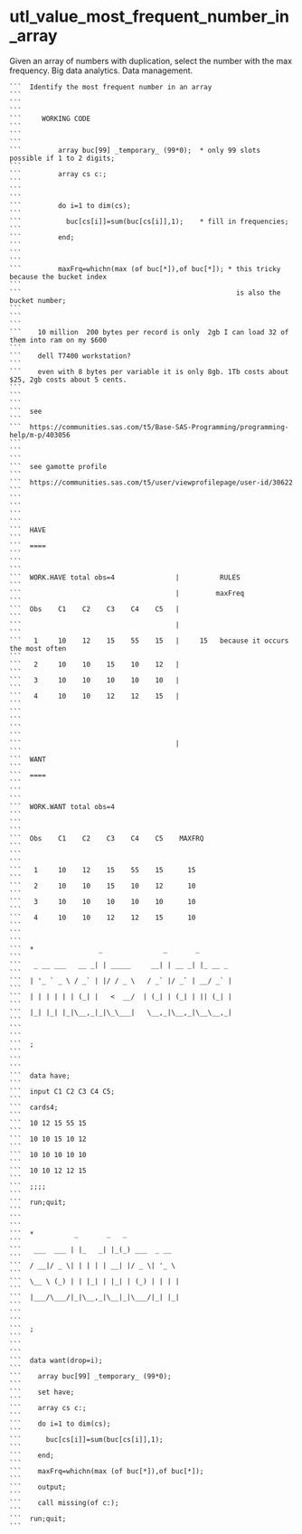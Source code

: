# utl_value_most_frequent_number_in_array
Given an array of numbers with duplication, select the number with the max frequency. Big data analytics. Data management.

    ```  Identify the most frequent number in an array                                                                                                                ```
    ```                                                                                                                                                               ```
    ```     WORKING CODE                                                                                                                                              ```
    ```                                                                                                                                                               ```
    ```         array buc[99] _temporary_ (99*0);  * only 99 slots possible if 1 to 2 digits;                                                                         ```
    ```         array cs c:;                                                                                                                                          ```
    ```                                                                                                                                                               ```
    ```         do i=1 to dim(cs);                                                                                                                                    ```
    ```           buc[cs[i]]=sum(buc[cs[i]],1);    * fill in frequencies;                                                                                             ```
    ```         end;                                                                                                                                                  ```
    ```                                                                                                                                                               ```
    ```         maxFrq=whichn(max (of buc[*]),of buc[*]); * this tricky because the bucket index                                                                      ```
    ```                                                     is also the bucket number;                                                                                ```
    ```                                                                                                                                                               ```
    ```    10 million  200 bytes per record is only  2gb I can load 32 of them into ram on my $600                                                                    ```
    ```    dell T7400 workstation?                                                                                                                                    ```
    ```    even with 8 bytes per variable it is only 8gb. 1Tb costs about $25, 2gb costs about 5 cents.                                                               ```
    ```                                                                                                                                                               ```
    ```  see                                                                                                                                                          ```
    ```  https://communities.sas.com/t5/Base-SAS-Programming/programming-help/m-p/403056                                                                              ```
    ```                                                                                                                                                               ```
    ```  see gamotte profile                                                                                                                                          ```
    ```  https://communities.sas.com/t5/user/viewprofilepage/user-id/30622                                                                                            ```
    ```                                                                                                                                                               ```
    ```                                                                                                                                                               ```
    ```  HAVE                                                                                                                                                         ```
    ```  ====                                                                                                                                                         ```
    ```                                                                                                                                                               ```
    ```  WORK.HAVE total obs=4               |          RULES                                                                                                         ```
    ```                                      |         maxFreq                                                                                                        ```
    ```  Obs    C1    C2    C3    C4    C5   |                                                                                                                        ```
    ```                                      |                                                                                   ```
    ```   1     10    12    15    55    15   |     15   because it occurs the most often                                                                              ```
    ```   2     10    10    15    10    12   |                                                                                                                        ```
    ```   3     10    10    10    10    10   |                                                                                                                        ```
    ```   4     10    10    12    12    15   |                                                                                                                        ```
    ```                                                                                                                                                               ```
    ```                                                                                                                                                               ```
    ```                                      |                                                                                                                        ```
    ```  WANT                                                                                                                                                         ```
    ```  ====                                                                                                                                                         ```
    ```                                                                                                                                                               ```
    ```  WORK.WANT total obs=4                                                                                                                                        ```
    ```                                                                                                                                                               ```
    ```  Obs    C1    C2    C3    C4    C5    MAXFRQ                                                                                                                  ```
    ```                                                                                                                                                               ```
    ```   1     10    12    15    55    15      15                                                                                                                    ```
    ```   2     10    10    15    10    12      10                                                                                                                    ```
    ```   3     10    10    10    10    10      10                                                                                                                    ```
    ```   4     10    10    12    12    15      10                                                                                                                    ```
    ```                                                                                                                                                               ```
    ```  *                _               _       _                                                                                                                   ```
    ```   _ __ ___   __ _| | _____     __| | __ _| |_ __ _                                                                                                            ```
    ```  | '_ ` _ \ / _` | |/ / _ \   / _` |/ _` | __/ _` |                                                                                                           ```
    ```  | | | | | | (_| |   <  __/  | (_| | (_| | || (_| |                                                                                                           ```
    ```  |_| |_| |_|\__,_|_|\_\___|   \__,_|\__,_|\__\__,_|                                                                                                           ```
    ```                                                                                                                                                               ```
    ```  ;                                                                                                                                                            ```
    ```                                                                                                                                                               ```
    ```  data have;                                                                                                                                                   ```
    ```  input C1 C2 C3 C4 C5;                                                                                                                                        ```
    ```  cards4;                                                                                                                                                      ```
    ```  10 12 15 55 15                                                                                                                                               ```
    ```  10 10 15 10 12                                                                                                                                               ```
    ```  10 10 10 10 10                                                                                                                                               ```
    ```  10 10 12 12 15                                                                                                                                               ```
    ```  ;;;;                                                                                                                                                         ```
    ```  run;quit;                                                                                                                                                    ```
    ```                                                                                                                                                               ```
    ```  *          _       _   _                                                                                                                                     ```
    ```   ___  ___ | |_   _| |_(_) ___  _ __                                                                                                                          ```
    ```  / __|/ _ \| | | | | __| |/ _ \| '_ \                                                                                                                         ```
    ```  \__ \ (_) | | |_| | |_| | (_) | | | |                                                                                                                        ```
    ```  |___/\___/|_|\__,_|\__|_|\___/|_| |_|                                                                                                                        ```
    ```                                                                                                                                                               ```
    ```  ;                                                                                                                                                            ```
    ```                                                                                                                                                               ```
    ```  data want(drop=i);                                                                                                                                           ```
    ```    array buc[99] _temporary_ (99*0);                                                                                                                          ```
    ```    set have;                                                                                                                                                  ```
    ```    array cs c:;                                                                                                                                               ```
    ```    do i=1 to dim(cs);                                                                                                                                         ```
    ```      buc[cs[i]]=sum(buc[cs[i]],1);                                                                                                                            ```
    ```    end;                                                                                                                                                       ```
    ```    maxFrq=whichn(max (of buc[*]),of buc[*]);                                                                                                                  ```
    ```    output;                                                                                                                                                    ```
    ```    call missing(of c:);                                                                                                                                       ```
    ```  run;quit;                                                                                                                                                    ```

